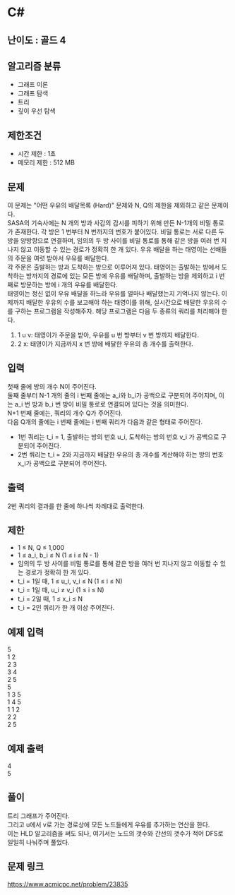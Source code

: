 # C#

## 난이도 : 골드 4

## 알고리즘 분류
  - 그래프 이론
  - 그래프 탐색
  - 트리
  - 깊이 우선 탐색

## 제한조건
  - 시간 제한 : 1초
  - 메모리 제한 : 512 MB

## 문제
이 문제는 "어떤 우유의 배달목록 (Hard)" 문제와 N, Q의 제한을 제외하고 같은 문제이다.<br/>
SASA의 기숙사에는 N 개의 방과 사감의 감시를 피하기 위해 만든 N-1개의 비밀 통로가 존재한다. 각 방은 1 번부터 N 번까지의 번호가 붙어있다. 비밀 통로는 서로 다른 두 방을 양방향으로 연결하며, 임의의 두 방 사이를 비밀 통로를 통해 같은 방을 여러 번 지나지 않고 이동할 수 있는 경로가 정확히 한 개 있다. 우유 배달을 하는 태영이는 선배들의 주문을 여럿 받아서 우유를 배달한다.<br/>
각 주문은 출발하는 방과 도착하는 방으로 이루어져 있다. 태영이는 출발하는 방에서 도착하는 방까지의 경로에 있는 모든 방에 우유를 배달하며, 출발하는 방을 제외하고 i 번째로 방문하는 방에 i 개의 우유를 배달한다.<br/>
태영이는 정신 없이 우유 배달을 하느라 우유를 얼마나 배달했는지 기억나지 않는다. 이제까지 배달한 우유의 수를 보고해야 하는 태영이를 위해, 실시간으로 배달한 우유의 수를 구하는 프로그램을 작성해주자. 해당 프로그램은 다음 두 종류의 쿼리를 처리해야 한다.<br/>

  1. 1 u v: 태영이가 주문을 받아, 우유를 u 번 방부터 v 번 방까지 배달한다.
  2. 2 x: 태영이가 지금까지 x 번 방에 배달한 우유의 총 개수를 출력한다.


## 입력
첫째 줄에 방의 개수 N이 주어진다.<br/>
둘째 줄부터 N-1 개의 줄의 i 번째 줄에는 a_i와 b_i가 공백으로 구분되어 주어지며, 이는 a_i 번 방과 b_i 번 방이 비밀 통로로 연결되어 있다는 것을 의미한다.<br/>
N+1 번째 줄에는, 쿼리의 개수 Q가 주어진다.<br/>
다음 Q개의 줄에는 i 번째 줄에는 i 번째 쿼리가 다음과 같은 형태로 주어진다.<br/>

  - 1번 쿼리는 t_i = 1, 출발하는 방의 번호 u_i, 도착하는 방의 번호 v_i 가 공백으로 구분되어 주어진다.
  - 2번 쿼리는 t_i = 2와 지금까지 배달한 우유의 총 개수를 계산해야 하는 방의 번호 x_i가 공백으로 구분되어 주어진다.<br/>


## 출력
2번 쿼리의 결과를 한 줄에 하나씩 차례대로 출력한다.<br/>


## 제한
  - 1 ≤ N, Q ≤ 1,000
  - 1 ≤ a_i, b_i ≤ N (1 ≤ i ≤ N - 1)
  - 임의의 두 방 사이를 비밀 통로를 통해 같은 방을 여러 번 지나지 않고 이동할 수 있는 경로가 정확히 한 개 있다.
  - t_i = 1일 때, 1 ≤ u_i, v_i ≤ N (1 ≤ i ≤ N)
  - t_i = 1일 때, u_i ≠ v_i (1 ≤ i ≤ N)
  - t_i = 2일 때, 1 ≤ x_i ≤ N
  - t_i = 2인 쿼리가 한 개 이상 주어진다.


## 예제 입력
5<br/>
1 2<br/>
2 3<br/>
3 4<br/>
2 5<br/>
5<br/>
1 3 5<br/>
1 4 5<br/>
1 1 2<br/>
2 2<br/>
2 5<br/>


## 예제 출력
4<br/>
5<br/>


## 풀이
트리 그래프가 주어진다.<br/>
그리고 u에서 v로 가는 경로상에 모든 노드들에게 우유를 추가하는 연산을 한다.<br/>
이는 HLD 알고리즘을 써도 되나, 여기서는 노드의 갯수와 간선의 갯수가 적어 DFS로 일일히 나눠주며 풀었다.<br/>


## 문제 링크
https://www.acmicpc.net/problem/23835